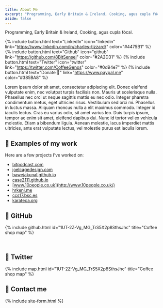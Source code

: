 ```yaml
---
title: About Me
excerpt: "Programming, Early Britain & Ireland, Cooking, agus cupla fócal."
aside: false
---
```


Programming, Early Britain & Ireland, Cooking, agus cupla fócal.

{% include button.html text="LinkedIn" icon="linkedin" link="https://www.linkedin.com/in/charles-tizzard/" color="#4475B1" %} {% include button.html text="Github" icon="github" link="https://github.com/8BitSensei" color="#2A2D31" %} {% include button.html text="Twitter" icon="twitter" link="https://twitter.com/CoffeeGenos" color="#0d94e7" %} {% include button.html text="Donate 💸" link="https://www.paypal.me" color="#385BA8" %}

Lorem ipsum dolor sit amet, consectetur adipiscing elit. Donec eleifend vulputate enim, nec volutpat turpis facilisis non. Mauris ut scelerisque nulla. Phasellus nec orci ut neque sagittis mattis eu nec odio. Integer pharetra condimentum metus, eget ultricies risus. Vestibulum sed orci mi. Phasellus in luctus massa. Aliquam rhoncus nulla a elit maximus commodo. Integer id iaculis lectus. Cras eu varius odio, sit amet varius leo. Duis turpis ipsum, tempor ac enim sit amet, eleifend dapibus dui. Nunc id tortor vel ex vehicula molestie. Etiam a bibendum ligula. Aenean molestie, lacus imperdiet mattis ultricies, ante erat vulputate lectus, vel molestie purus est iaculis lorem.

## 🔧 Examples of my work

Here are a few projects I've worked on:

- [bitpodcast.com](https://bitpodcast.com/)
- [joelcagedesign.com](https://joelcagedesign.com/)
- [bawejakunal.github.io](https://bawejakunal.github.io/)
- [case2111.github.io](http://case2111.github.io/)
- [www.10people.co.uk](http://www.10people.co.uk/)
- [hrkeni.me](http://hrkeni.me/)
- [ccs17.bsc.es](https://ccs17.bsc.es/)
- [karateca.org](http://www.karateca.org/)


## 🐙 GitHub

{% include github.html id="1UT-2Z-Vg_MG_TrS5X2p8SthsJhc" title="Coffee shop map" %}

&nbsp;
## 📢 Twitter

{% include map.html id="1UT-2Z-Vg_MG_TrS5X2p8SthsJhc" title="Coffee shop map" %}

## 💌 Contact me

{% include site-form.html %}
